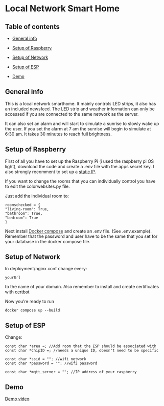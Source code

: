 # Local Network Smart Home

 

## Table of contents

 

* [General info](#general-info)

* [Setup of Raspberry](#setup-of-raspberry)

* [Setup of Network](#setup-of-network)

* [Setup of ESP](#setup-of-esp)

* [Demo](#demo)

 

## General info

 

This is a local network smarthome. It mainly controls LED strips, it also has an included newsfeed. The LED strip and weather information can only be accessed if you are connected to the same network as the server.

It can also set an alarm and will start to simulate a sunrise to slowly wake up the user. If you set the alarm at 7 am the sunrise will begin to simulate at 6:30 am. 
It takes 30 minutes to reach full brightness.

 

## Setup of Raspberry

 

First of all you have to set up the Raspberry Pi (i used the raspberry pi OS light), download the code and create a .env
file with the apps secret key. I also strongly recomment to set up a [static IP](https://raspberrypi-guide.github.io/networking/set-up-static-ip-address).

If you want to change the rooms that you can individually control you have to edit the colorwebsites.py file.

Just add the individual room to:

```
roomschecked = {
"living-room": True,
"bathroom": True,
"bedroom": True
}
```

Next install [Docker compose](https://www.simplilearn.com/tutorials/docker-tutorial/raspberry-pi-docker) and create an .env file.
(See .env.example). Remember that the password and user have to be the same that you set for your database in the docker compose file.

## Setup of Network
In deployment/nginx.conf change every:

```
yourUrl
```

to the name of your domain. Also remember to install and create certificates with [certbot](https://www.nginx.com/blog/using-free-ssltls-certificates-from-lets-encrypt-with-nginx/)

Now you're ready to run 
```
docker compose up --build
```

## Setup of ESP

Change:

```
const char *area =; //Add room that the ESP should be associated with
const char *ChipID =; //needs a unique ID, doesn't need to be specific

const char *ssid = ""; //wifi network
const char *password = ""; //wifi password

const char *mqtt_server = ""; //IP address of your raspberry
```

## Demo

[Demo video](https://youtu.be/O2QIoRbDFmk)